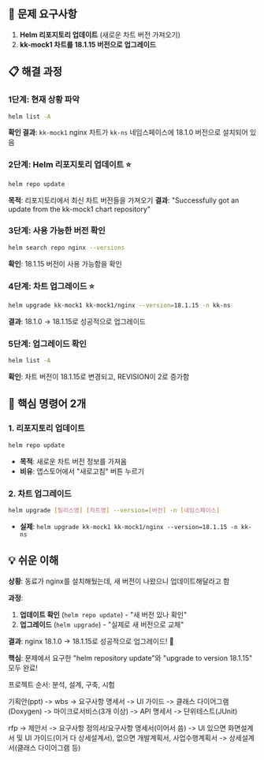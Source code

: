 ## 🎯 문제 요구사항

1. **Helm 리포지토리 업데이트** (새로운 차트 버전 가져오기)
2. **kk-mock1 차트를 18.1.15 버전으로 업그레이드**

## 📋 해결 과정

### 1단계: 현재 상황 파악

```bash
helm list -A
```

**확인 결과**: `kk-mock1` nginx 차트가 `kk-ns` 네임스페이스에 18.1.0 버전으로 설치되어 있음

### 2단계: Helm 리포지토리 업데이트 ⭐

```bash
helm repo update
```

**목적**: 리포지토리에서 최신 차트 버전들을 가져오기
**결과**: "Successfully got an update from the kk-mock1 chart repository"

### 3단계: 사용 가능한 버전 확인

```bash
helm search repo nginx --versions
```

**확인**: 18.1.15 버전이 사용 가능함을 확인

### 4단계: 차트 업그레이드 ⭐

```bash
helm upgrade kk-mock1 kk-mock1/nginx --version=18.1.15 -n kk-ns
```

**결과**: 18.1.0 → 18.1.15로 성공적으로 업그레이드

### 5단계: 업그레이드 확인

```bash
helm list -A
```

**확인**: 차트 버전이 18.1.15로 변경되고, REVISION이 2로 증가함

## 🔑 핵심 명령어 2개

### 1. 리포지토리 업데이트

```bash
helm repo update
```

- **목적**: 새로운 차트 버전 정보를 가져옴
- **비유**: 앱스토어에서 "새로고침" 버튼 누르기

### 2. 차트 업그레이드

```bash
helm upgrade [릴리스명] [차트명] --version=[버전] -n [네임스페이스]
```

- **실제**: `helm upgrade kk-mock1 kk-mock1/nginx --version=18.1.15 -n kk-ns`

## 💡 쉬운 이해

**상황**: 동료가 nginx를 설치해뒀는데, 새 버전이 나왔으니 업데이트해달라고 함

**과정**:

1. **업데이트 확인** (`helm repo update`) - "새 버전 있나 확인"
2. **업그레이드** (`helm upgrade`) - "실제로 새 버전으로 교체"

**결과**: nginx 18.1.0 → 18.1.15로 성공적으로 업그레이드! 🎉

**핵심**: 문제에서 요구한 "helm repository update"와 "upgrade to version 18.1.15" 모두 완료!























프로젝트 순서: 분석, 설계, 구축, 시험

기획안(ppt) -> wbs -> 요구사항 명세서 -> UI 가이드 -> 클래스 다이어그램(Doxygen) -> 마이크로서비스(3개 이상) -> API 명세서 -> 단위테스트(JUnit)

rfp -> 제안서 -> 요구사항 정의서/요구사항 명세서(이어서 씀) -> UI 있으면 화면설계서 및 UI 가이드(이거 다 상세설계서), 없으면 개발계획서, 사업수행계획서 -> 상세설계서(클래스 다이어그램 등)
